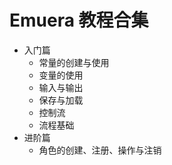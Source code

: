 # Emuera 教程合集

- 入门篇
  - 常量的创建与使用
  - 变量的使用
  - 输入与输出
  - 保存与加载
  - 控制流
  - 流程基础
- 进阶篇
  - 角色的创建、注册、操作与注销

